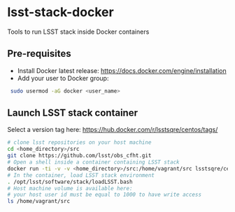 # lsst-stack-docker
Tools to run LSST stack inside Docker containers

## Pre-requisites

* Install Docker latest release: https://docs.docker.com/engine/installation
* Add your user to Docker group:
```bash
 sudo usermod -aG docker <user_name>
```

## Launch LSST stack container

Select a version tag here:
https://hub.docker.com/r/lsstsqre/centos/tags/


```bash
# clone lsst repositories on your host machine
cd <home_directory>/src
git clone https://github.com/lsst/obs_cfht.git
# Open a shell inside a container containing LSST stack
docker run -ti -v -v <home_directory>/src:/home/vagrant/src lsstsqre/centos:7-stack-lsst_distrib-w_2016_20
# In the container, load LSST stack environment
. /opt/lsst/software/stack/loadLSST.bash
# Host machine volume is available here:
# your host user id must be equal to 1000 to have write access
ls /home/vagrant/src
```
